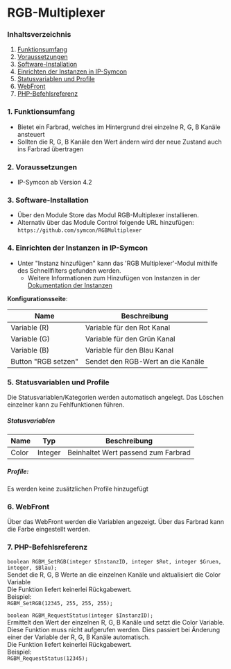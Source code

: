 # RGB-Multiplexer

### Inhaltsverzeichnis

1. [Funktionsumfang](#1-funktionsumfang)
2. [Voraussetzungen](#2-voraussetzungen)
3. [Software-Installation](#3-software-installation)
4. [Einrichten der Instanzen in IP-Symcon](#4-einrichten-der-instanzen-in-ip-symcon)
5. [Statusvariablen und Profile](#5-statusvariablen-und-profile)
6. [WebFront](#6-webfront)
7. [PHP-Befehlsreferenz](#7-php-befehlsreferenz)

### 1. Funktionsumfang

* Bietet ein Farbrad, welches im Hintergrund drei einzelne R, G, B Kanäle ansteuert
* Sollten die R, G, B Kanäle den Wert ändern wird der neue Zustand auch ins Farbrad übertragen

### 2. Voraussetzungen

- IP-Symcon ab Version 4.2

### 3. Software-Installation

* Über den Module Store das Modul RGB-Multiplexer installieren.
* Alternativ über das Module Control folgende URL hinzufügen:
`https://github.com/symcon/RGBMultiplexer`  

### 4. Einrichten der Instanzen in IP-Symcon

- Unter "Instanz hinzufügen" kann das 'RGB Multiplexer'-Modul mithilfe des Schnellfilters gefunden werden.
    - Weitere Informationen zum Hinzufügen von Instanzen in der [Dokumentation der Instanzen](https://www.symcon.de/service/dokumentation/konzepte/instanzen/#Instanz_hinzufügen) 

__Konfigurationsseite__:

Name                | Beschreibung
------------------- | ---------------------------------
Variable (R)        | Variable für den Rot Kanal
Variable (G)        | Variable für den Grün Kanal
Variable (B)        | Variable für den Blau Kanal
Button "RGB setzen" | Sendet den RGB-Wert an die Kanäle 


### 5. Statusvariablen und Profile

Die Statusvariablen/Kategorien werden automatisch angelegt. Das Löschen einzelner kann zu Fehlfunktionen führen.

##### Statusvariablen

Name  | Typ     | Beschreibung
----- | ------- | ----------------
Color | Integer | Beinhaltet Wert passend zum Farbrad

##### Profile:

Es werden keine zusätzlichen Profile hinzugefügt

### 6. WebFront

Über das WebFront werden die Variablen angezeigt. Über das Farbrad kann die Farbe eingestellt werden.

### 7. PHP-Befehlsreferenz

`boolean RGBM_SetRGB(integer $InstanzID, integer $Rot, integer $Gruen, integer, $Blau);`  
Sendet die R, G, B Werte an die einzelnen Kanäle und aktualisiert die Color Variable  
Die Funktion liefert keinerlei Rückgabewert.  
Beispiel:  
`RGBM_SetRGB(12345, 255, 255, 255);`

`boolean RGBM_RequestStatus(integer $InstanzID);`  
Ermittelt den Wert der einzelnen R, G, B Kanäle und setzt die Color Variable. Diese Funktion muss nicht aufgerufen werden. Dies passiert bei Änderung einer der Variable der R, G, B Kanäle automatisch.   
Die Funktion liefert keinerlei Rückgabewert.  
Beispiel:  
`RGBM_RequestStatus(12345);`
